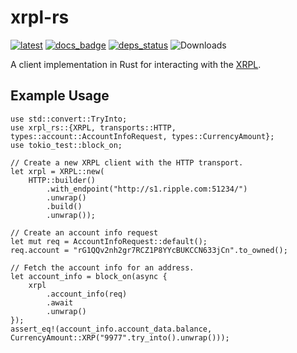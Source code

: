 # xrpl-rs

[![latest]][crates.io]
[![docs_badge]][docs]
[![deps_status]][deps]
![Downloads](https://img.shields.io/crates/d/xrpl-rs)

[latest]: https://img.shields.io/crates/v/xrpl-rs.svg
[crates.io]: https://crates.io/crates/xrpl-rs

[docs_badge]: https://docs.rs/xrpl-rs/badge.svg
[docs]: https://docs.rs/xrpl-rs

[deps_status]: https://deps.rs/repo/github/Decentralised-Advertising/xrpl-rs/status.svg
[deps]: https://deps.rs/repo/github/Decentralised-Advertising/xrpl-rs

A client implementation in Rust for interacting with the [XRPL](https://xrpl.org/).

## Example Usage

    use std::convert::TryInto;
    use xrpl_rs::{XRPL, transports::HTTP, types::account::AccountInfoRequest, types::CurrencyAmount};
    use tokio_test::block_on;

    // Create a new XRPL client with the HTTP transport.
    let xrpl = XRPL::new(
        HTTP::builder()
            .with_endpoint("http://s1.ripple.com:51234/")
            .unwrap()
            .build()
            .unwrap());

    // Create an account info request
    let mut req = AccountInfoRequest::default();
    req.account = "rG1QQv2nh2gr7RCZ1P8YYcBUKCCN633jCn".to_owned();

    // Fetch the account info for an address.
    let account_info = block_on(async {
        xrpl
            .account_info(req)
            .await
            .unwrap()
    });
    assert_eq!(account_info.account_data.balance, CurrencyAmount::XRP("9977".try_into().unwrap()));
